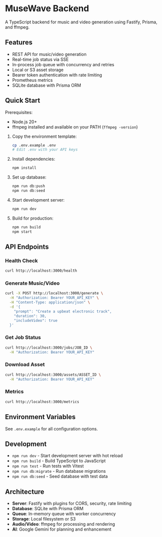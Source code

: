 # MuseWave Backend

A TypeScript backend for music and video generation using Fastify, Prisma, and ffmpeg.

## Features

- REST API for music/video generation
- Real-time job status via SSE
- In-process job queue with concurrency and retries
- Local or S3 asset storage
- Bearer token authentication with rate limiting
- Prometheus metrics
- SQLite database with Prisma ORM

## Quick Start

Prerequisites:
- Node.js 20+
- ffmpeg installed and available on your PATH (`ffmpeg -version`)

1. Copy the environment template:
   ```bash
   cp .env.example .env
   # Edit .env with your API keys
   ```

2. Install dependencies:
   ```bash
   npm install
   ```

3. Set up database:
   ```bash
   npm run db:push
   npm run db:seed
   ```

4. Start development server:
   ```bash
   npm run dev
   ```

5. Build for production:
   ```bash
   npm run build
   npm start
   ```

## API Endpoints

### Health Check
```bash
curl http://localhost:3000/health
```

### Generate Music/Video
```bash
curl -X POST http://localhost:3000/generate \
  -H "Authorization: Bearer YOUR_API_KEY" \
  -H "Content-Type: application/json" \
  -d '{
    "prompt": "Create a upbeat electronic track",
    "duration": 30,
    "includeVideo": true
  }'
```

### Get Job Status
```bash
curl http://localhost:3000/jobs/JOB_ID \
  -H "Authorization: Bearer YOUR_API_KEY"
```

### Download Asset
```bash
curl http://localhost:3000/assets/ASSET_ID \
  -H "Authorization: Bearer YOUR_API_KEY"
```

### Metrics
```bash
curl http://localhost:3000/metrics
```

## Environment Variables

See `.env.example` for all configuration options.

## Development

- `npm run dev` - Start development server with hot reload
- `npm run build` - Build TypeScript to JavaScript
- `npm run test` - Run tests with Vitest
- `npm run db:migrate` - Run database migrations
- `npm run db:seed` - Seed database with test data

## Architecture

- **Server**: Fastify with plugins for CORS, security, rate limiting
- **Database**: SQLite with Prisma ORM
- **Queue**: In-memory queue with worker concurrency
- **Storage**: Local filesystem or S3
- **Audio/Video**: ffmpeg for processing and rendering
- **AI**: Google Gemini for planning and enhancement
